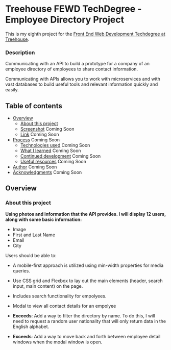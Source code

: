 # Treehouse FEWD TechDegree  - Employee Directory Project

This is my eighth project for the [Front End Web Development Techdegree at Treehouse](https://teamtreehouse.com/techdegree/front-end-web-development).

### Description
Communicating with an API to build a prototype for a company of an employee directory of employees to share contact information.

Communicating with APIs allows you to work with microservices and with vast databases to build useful tools and relevant information quickly and easily.

## Table of contents
- [Overview](#overview)
  - [About this project](#about-this-project)
  - [Screenshot](#screenshot) Coming Soon
  - [Link](#links) Coming Soon
- [Process](#my-process) Coming Soon
  - [Technologies used](#technologies-used) Coming Soon
  - [What I learned](#what-i-learned) Coming Soon
  - [Continued development](#continued-development) Coming Soon
  - [Useful resources](#useful-resources) Coming Soon
- [Author](#author) Coming Soon
- [Acknowledgments](#acknowledgments) Coming Soon

## Overview
  
### About this project

**Using photos and information that the API provides. I will display 12 users, along with some basic information:**
- Image
- First and Last Name
- Email
- City

Users should be able to:

- A mobile-first approach is utilized using min-width properties for media queries.
- Use CSS grid and Flexbox to lay out the main elements (header, search input, main content) on the page.
- Includes search functionality for empolyees.
- Modal to view all contact details for an empolyee

- **Exceeds**: Add a way to filter the directory by name. To do this, 	I will need to request a random user nationality that will only return data in the English alphabet. 
- **Exceeds**: Add a way to move back and forth between employee detail windows when the modal window is open.


